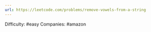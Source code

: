 ```yaml
---
url: https://leetcode.com/problems/remove-vowels-from-a-string
---
```


Difficulty: #easy
Companies: #amazon